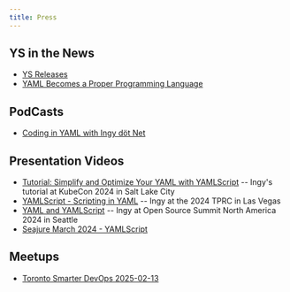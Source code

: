 ```yaml
---
title: Press
---
```



## YS in the News

* [YS Releases](https://github.com/yaml/yamlscript/releases)
* [YAML Becomes a Proper Programming Language](
  https://thenewstack.io/with-yamlscript-yaml-becomes-a-proper-programming-language/)

## PodCasts

* [Coding in YAML with Ingy döt Net](https://www.therepl.net/episodes/52/)

<!-- - Events: '' -->

## Presentation Videos

* [Tutorial: Simplify and Optimize Your YAML with YAMLScript](
  https://www.youtube.com/watch?v=Cdi3Q4Wrt48) --
  Ingy's tutorial at KubeCon 2024 in Salt Lake City
* [YAMLScript - Scripting in YAML](
  https://www.youtube.com/watch?v=RFIukRdFe1o) --
  Ingy at the 2024 TPRC in Las Vegas
* [YAML and YAMLScript](https://www.youtube.com/watch?v=u-OCEHNdwlU) --
  Ingy at Open Source Summit North America 2024 in Seattle
* [Seajure March 2024 - YAMLScript](
  https://www.youtube.com/watch?v=GajOBwBcFyA)

## Meetups

* [Toronto Smarter DevOps 2025-02-13](https://yamlscript.org/talk/20250213/)
